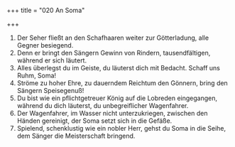 +++
title = "020 An Soma"

+++


1.	Der Seher fließt an den Schafhaaren weiter zur Götterladung, alle Gegner besiegend.
2.	Denn er bringt den Sängern Gewinn von Rindern, tausendfältigen, während er sich läutert.
3.	Alles überlegst du im Geiste, du läuterst dich mit Bedacht. Schaff uns Ruhm, Soma!
4.	Ströme zu hoher Ehre, zu dauerndem Reichtum den Gönnern, bring den Sängern Speisegenuß!
5.	Du bist wie ein pflichtgetreuer König auf die Lobreden eingegangen, während du dich läuterst, du unbegreiflicher Wagenfahrer.
6.	Der Wagenfahrer, im Wasser nicht unterzukriegen, zwischen den Händen gereinigt, der Soma setzt sich in die Gefäße.
7.	Spielend, schenklustig wie ein nobler Herr, gehst du Soma in die Seihe, dem Sänger die Meisterschaft bringend.


